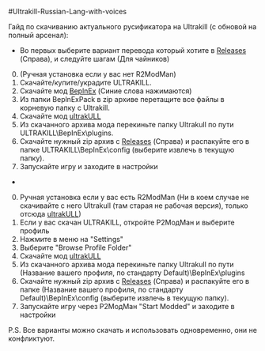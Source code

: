 #Ultrakill-Russian-Lang-with-voices

Гайд по скачиванию актуального русификатора на Ultrakill (с обновой на полный арсенал):
- Во первых выберите вариант перевода который хотите в [Releases](https://github.com/Quarkrus/Ultrakill-Russian-Lang-with-voices/releases) (Справа), и следуйте шагам (Для чайников)
0. (Ручная установка если у вас нет R2ModMan)
1. Скачайте/купите/украдите ULTRAKILL.
2. Скачайте мод [BeplnEx](https://thunderstore.io/c/ultrakill/p/BepInEx/BepInExPack) (Синие слова нажимаются)
3. Из папки BeplnExPack в zip архиве перетащите все файлы в корневую папку с Ultrakill.
4. Скачайте мод [ultrakULL](https://github.com/ClearwaterUK/UltrakULL/releases/latest)
5. Из скачанного архива мода перекиньте папку Ultrakull по пути ULTRAKILL\BepInEx\plugins.
6. Скачайте нужный zip архив с [Releases](https://github.com/Quarkrus/Ultrakill-Russian-Lang-with-voices/releases) (Справа) и распакуйте его в папке ULTRAKILL\BepInEx\config (выберите извлечь в текущую папку).
7. Запускайте игру и заходите в настройки
-
0. Ручная установка если у вас есть R2ModMan (Ни в коем случае не скачивайте с него Ultrakull (там старая не рабочая версия), только отсюда [ultrakULL](https://github.com/ClearwaterUK/UltrakULL/releases/latest))
1. Если у вас скачан ULTRAKILL, откройте Р2МодМан и выберите профиль
2. Нажмите в меню на "Settings"
3. Выберите "Browse Profile Folder"
4. Скачайте мод [ultrakULL](https://github.com/ClearwaterUK/UltrakULL/releases/latest)
5. Из скачанного архива мода перекиньте папку Ultrakull по пути (Название вашего профиля, по стандарту Default)\BepInEx\plugins
6. Скачайте нужный zip архив с [Releases](https://github.com/Quarkrus/Ultrakill-Russian-Lang-with-voices/releases) (Справа) и распакуйте его в папке (Название вашего профиля, по стандарту Default)\BepInEx\config (выберите извлечь в текущую папку).
7. Запускайте игру через Р2МодМан "Start Modded" и заходите в настройки

P.S. Все варианты можно скачать и использовать одновременно, они не конфликтуют.
